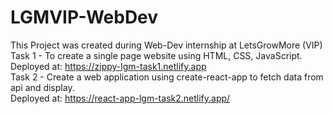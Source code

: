 # LGMVIP-WebDev
This Project was created during Web-Dev internship at LetsGrowMore (VIP)<br>
Task 1 - To create a single page website using HTML, CSS, JavaScript.<br>
         Deployed at: https://zippy-lgm-task1.netlify.app <br>
Task 2 - Create a web application using create-react-app to fetch data from api and display.<br>
         Deployed at: https://react-app-lgm-task2.netlify.app/ 
